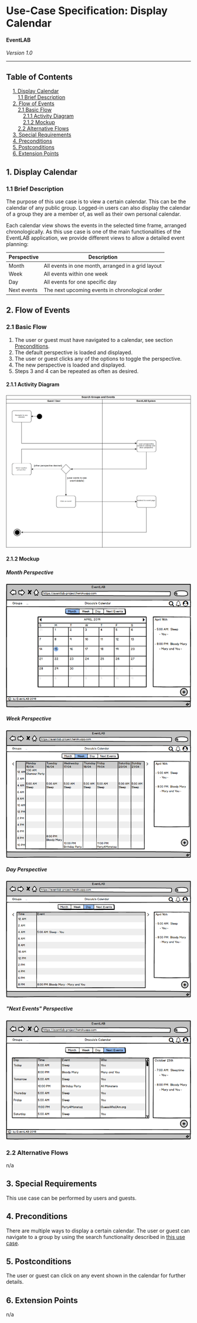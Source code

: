# Use-Case Specification: Display Calendar
#### EventLAB

*Version 1.0*

---
## Table of Contents

&emsp; [1. Display Calendar](#1-display-calendar)<br/>
&emsp;&emsp; [1.1 Brief Description](#11-brief-description)<br/>
&emsp; [2. Flow of Events](#2-flow-of-events)<br/>
&emsp;&emsp; [2.1 Basic Flow](#21-basic-flow)<br/>
&emsp;&emsp;&emsp; [2.1.1 Activity Diagram](#211-activity-diagram)<br/>
&emsp;&emsp;&emsp; [2.1.2 Mockup](#212-mockup)<br/>
&emsp;&emsp; [2.2 Alternative Flows](#22-alternative-flows)<br/>
&emsp; [3. Special Requirements](#3-special-requirements)<br/>
&emsp; [4. Preconditions](#4-preconditions)<br/>
&emsp; [5. Postconditions](#5-postconditions)<br/>
&emsp; [6. Extension Points](#6-extension-points)<br/>

## 1. Display Calendar

### 1.1 Brief Description

The purpose of this use case is to view a certain calendar. This can be the calendar of any public group. Logged-in users can also display the calendar of a group they are a member of, as well as their own personal calendar.

Each calendar view shows the events in the selected time frame, arranged chronologically. As this use case is one of the main functionalities of the EventLAB application, we provide different views to allow a detailed event planning:

| Perspective | Description |
| --- | --- |
| Month | All events in one month, arranged in a grid layout |
| Week | All events within one week |
| Day | All events for one specific day |
| Next events | The next upcoming events in chronological order |

## 2. Flow of Events

### 2.1 Basic Flow

1. The user or guest must have navigated to a calendar, see section [Preconditions](#4-preconditions).
2. The default perspective is loaded and displayed.
3. The user or guest clicks any of the options to toggle the perspective.
4. The new perspective is loaded and displayed.
5. Steps 3 and 4 can be repeated as often as desired.

#### 2.1.1 Activity Diagram

![Activity Diagram](Activity-Diagram.png)

#### 2.1.2 Mockup

##### Month Perspective
![Mockup 1](Mockups/01%20-%20Month.png)

##### Week Perspective
![Mockup 2](Mockups/02%20-%20Week.png)

##### Day Perspective
![Mockup 3](Mockups/03%20-%20Day.png)

##### "Next Events" Perspective
![Mockup 4](Mockups/04%20-%20Next%20Events.png)

### 2.2 Alternative Flows

n/a

## 3. Special Requirements

This use case can be performed by users and guests.

## 4. Preconditions

There are multiple ways to display a certain calendar. The user or guest can navigate to a group by using the search functionality described in [this use case](../Search%20Groups%20and%20Events/UC-Specification-Search-Groups-and-Events.md).

## 5. Postconditions

The user or guest can click on any event shown in the calendar for further details.

## 6. Extension Points

n/a
